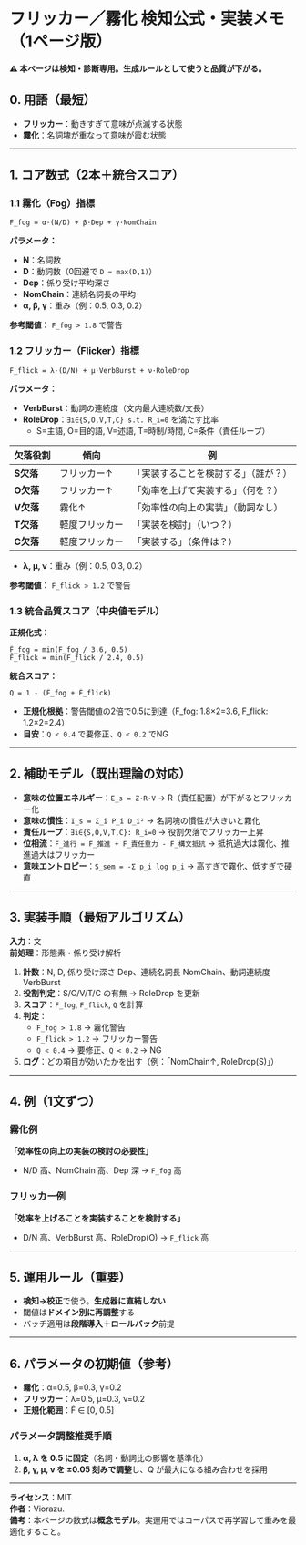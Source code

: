 # フリッカー／霧化 検知公式・実装メモ（1ページ版）

**⚠️ 本ページは検知・診断専用。生成ルールとして使うと品質が下がる。**

## 0. 用語（最短）

- **フリッカー**：動きすぎて意味が点滅する状態
- **霧化**：名詞塊が重なって意味が霞む状態

---

## 1. コア数式（2本＋統合スコア）

### 1.1 霧化（Fog）指標

```
F_fog = α·(N/D) + β·Dep + γ·NomChain
```

**パラメータ：**
- **N**：名詞数
- **D**：動詞数（0回避で `D = max(D,1)`）
- **Dep**：係り受け平均深さ
- **NomChain**：連続名詞長の平均
- **α, β, γ**：重み（例：0.5, 0.3, 0.2）

**参考閾値：** `F_fog > 1.8` で警告

### 1.2 フリッカー（Flicker）指標

```
F_flick = λ·(D/N) + μ·VerbBurst + ν·RoleDrop
```

**パラメータ：**
- **VerbBurst**：動詞の連続度（文内最大連続数/文長）
- **RoleDrop**：`∃i∈{S,O,V,T,C} s.t. R_i=0` を満たす比率
  - S=主語, O=目的語, V=述語, T=時制/時間, C=条件（責任ループ）

| 欠落役割 | 傾向 | 例 |
|---------|------|-----|
| **S欠落** | フリッカー↑ | 「実装することを検討する」（誰が？） |
| **O欠落** | フリッカー↑ | 「効率を上げて実装する」（何を？） |
| **V欠落** | 霧化↑ | 「効率性の向上の実装」（動詞なし） |
| **T欠落** | 軽度フリッカー | 「実装を検討」（いつ？） |
| **C欠落** | 軽度フリッカー | 「実装する」（条件は？） |

- **λ, μ, ν**：重み（例：0.5, 0.3, 0.2）

**参考閾値：** `F_flick > 1.2` で警告

### 1.3 統合品質スコア（中央値モデル）

**正規化式：**
```
F̂_fog = min(F_fog / 3.6, 0.5)
F̂_flick = min(F_flick / 2.4, 0.5)
```

**統合スコア：**
```
Q = 1 - (F̂_fog + F̂_flick)
```

- **正規化根拠**：警告閾値の2倍で0.5に到達（F_fog: 1.8×2=3.6, F_flick: 1.2×2=2.4）
- **目安**：`Q < 0.4` で要修正、`Q < 0.2` でNG

---

## 2. 補助モデル（既出理論の対応）

- **意味の位置エネルギー**：`E_s = Z·R·V` → R（責任配置）が下がるとフリッカー化
- **意味の慣性**：`I_s = Σ_i P_i D_i²` → 名詞塊の慣性が大きいと霧化
- **責任ループ**：`∃i∈{S,O,V,T,C}: R_i=0` → 役割欠落でフリッカー上昇
- **位相流**：`F_進行 = F_推進 + F_責任重力 - F_構文抵抗` → 抵抗過大は霧化、推進過大はフリッカー
- **意味エントロピー**：`S_sem = -Σ p_i log p_i` → 高すぎで霧化、低すぎで硬直

---

## 3. 実装手順（最短アルゴリズム）

**入力**：文  
**前処理**：形態素・係り受け解析

1. **計数**：N, D, 係り受け深さ Dep、連続名詞長 NomChain、動詞連続度 VerbBurst
2. **役割判定**：S/O/V/T/C の有無 → RoleDrop を更新
3. **スコア**：`F_fog`, `F_flick`, `Q` を計算
4. **判定**：
   - `F_fog > 1.8` → 霧化警告
   - `F_flick > 1.2` → フリッカー警告
   - `Q < 0.4` → 要修正、`Q < 0.2` → NG
5. **ログ**：どの項目が効いたかを出す（例：「NomChain↑, RoleDrop(S)」）

---

## 4. 例（1文ずつ）

### 霧化例
**「効率性の向上の実装の検討の必要性」**
- N/D 高、NomChain 高、Dep 深 → `F_fog` 高

### フリッカー例  
**「効率を上げることを実装することを検討する」**
- D/N 高、VerbBurst 高、RoleDrop(O) → `F_flick` 高

---

## 5. 運用ルール（重要）

- **検知→校正**で使う。**生成器に直結しない**
- 閾値は**ドメイン別に再調整**する
- バッチ適用は**段階導入＋ロールバック**前提

---

## 6. パラメータの初期値（参考）

- **霧化**：α=0.5, β=0.3, γ=0.2
- **フリッカー**：λ=0.5, μ=0.3, ν=0.2  
- **正規化範囲**：F̂ ∈ [0, 0.5]

### パラメータ調整推奨手順
1. **α, λ を 0.5 に固定**（名詞・動詞比の影響を基準化）
2. **β, γ, μ, ν を ±0.05 刻みで調整**し、Q が最大になる組み合わせを採用

---

**ライセンス**：MIT  
**作者**：Viorazu.  
**備考**：本ページの数式は**概念モデル**。実運用ではコーパスで再学習して重みを最適化すること。
